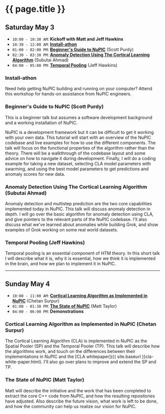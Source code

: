 
{{ page.title }}
================

## Saturday May 3

- `10:00 - 10:30 AM`: **Kickoff with Matt and Jeff Hawkins**
- `10:30 - 12:00 AM`: **[Install-athon](#installathon)**
- `01:00 - 02:00 PM`: **[Beginner's Guide to NuPIC](#beginners_guide_to_nupic_scott_purdy)** (Scott Purdy)
- `02:30 - 03:30 PM`: **[Anomaly Detection Using The Cortical Learning Algorithm](#anomaly_detection_using_the_cortical_learning_algorithm_subutai_ahmad)** (Subutai Ahmad)
- `04:00 - 05:00 PM`: **[Temporal Pooling](#temporal_pooling_jeff_hawkins)** (Jeff Hawkins)

### Install-athon

Need help getting NuPIC building and running on your computer? Attend this workshop for hands-on assistance from NuPIC engineers.

### Beginner's Guide to NuPIC (Scott Purdy)

This is a beginner talk but assumes a software development background and a working installation of NuPIC.

NuPIC is a development framework but it can be difficult to get it working with your own data. This tutorial will start with an overview of the NuPIC codebase and live examples for how to use the different components. The talk will focus on the functional properties of the algorithm rather than the theory. There will be a walkthrough of the codebase layout and some advice on how to navigate it during development. Finally, I will do a coding example for taking a new dataset, selecting CLA model parameters with swarming, and using the best model parameters to get predictions and anomaly scores for new data.

### Anomaly Detection Using The Cortical Learning Algorithm (Subutai Ahmad)

Anomaly detection and multistep prediction are the two core capabilities implemented today in NuPIC. This talk will discuss anomaly detection in depth. I will go over the basic algorithm for anomaly detection using CLA, and give pointers to the relevant parts of the NuPIC codebase.  I'll also discuss what we've learned about anomalies while building Grok, and show examples of Grok working on some real world datasets.

### Temporal Pooling (Jeff Hawkins)

Temporal pooling is an essential component of HTM theory.  In this short talk I will describe what it is, why it is essential, how we think it is implemented in the brain, and how we plan to implement it in NuPIC.

* * *

## Sunday May 4
- `10:00 - 11:00 AM`: **[Cortical Learning Algorithm as Implemented in NuPIC](#cortical_learning_algorithm_as_implemented_in_nupic_chetan_surpur)** (Chetan Surpur)
- `01:00 - 01:30 PM`: **[The State of NuPIC](#the_state_of_nupic_matt_taylor)** (Matt Taylor)
- `04:00 - 06:00 PM`: **Demonstrations**


### Cortical Learning Algorithm as Implemented in NuPIC (Chetan Surpur)

The Cortical Learning Algorithm (CLA) is implemented in NuPIC as the Spatial Pooler (SP) and the Temporal Pooler (TP). This talk will describe how the algorithms work, and touch on the differences between their implementations in NuPIC and the [CLA whitepaper]({{ site.baseurl }}cla-white-paper.html). I'll also go over plans to improve and extend the SP and TP.

### The State of NuPIC (Matt Taylor)

Matt will describe the initiative and the work that has been completed to extract the core C++ code from NuPIC, and how the resulting repositories have adjusted. Also describe the future vision, what work is left to be done, and how the community can help us realize our vision for NuPIC.
